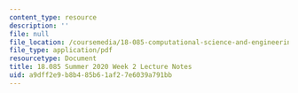 ```yaml
---
content_type: resource
description: ''
file: null
file_location: /coursemedia/18-085-computational-science-and-engineering-i-summer-2020/a9dff2e9b8b485b61af27e6039a791bb_MIT18_085Summer20_lec_w2.pdf
file_type: application/pdf
resourcetype: Document
title: 18.085 Summer 2020 Week 2 Lecture Notes
uid: a9dff2e9-b8b4-85b6-1af2-7e6039a791bb
---
```


